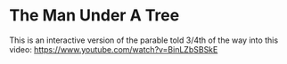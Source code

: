 # The Man Under A Tree

This is an interactive version of the parable told 3/4th of the way into this video: https://www.youtube.com/watch?v=BinLZbSBSkE
